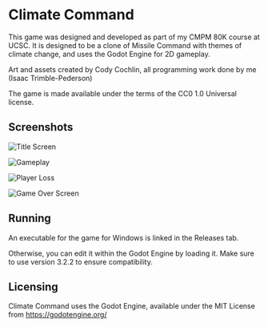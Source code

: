 # Climate Command
This game was designed and developed as part of my CMPM 80K course at UCSC.
It is designed to be a clone of Missile Command with themes of climate change,
and uses the Godot Engine for 2D gameplay.

Art and assets created by Cody Cochlin, all programming work done by me (Isaac
Trimble-Pederson)

The game is made available under the terms of the CC0 1.0 Universal license.

## Screenshots
![Title Screen](https://i.imgur.com/S7P4l74.png)

![Gameplay](https://i.imgur.com/YkJxi3c.png)

![Player Loss](https://i.imgur.com/tkJZtnm.png)

![Game Over Screen](https://i.imgur.com/AYeaFXc.png)

## Running
An executable for the game for Windows is linked in the Releases tab.

Otherwise, you can edit it within the Godot Engine by loading it. Make sure to
use version 3.2.2 to ensure compatibility.

## Licensing
Climate Command uses the Godot Engine, available under the MIT License
from https://godotengine.org/ 
